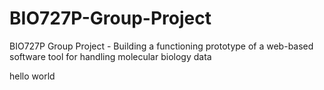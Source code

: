 # BIO727P-Group-Project
BIO727P Group Project - Building a functioning prototype of a web-based software tool for handling molecular biology data

hello world
